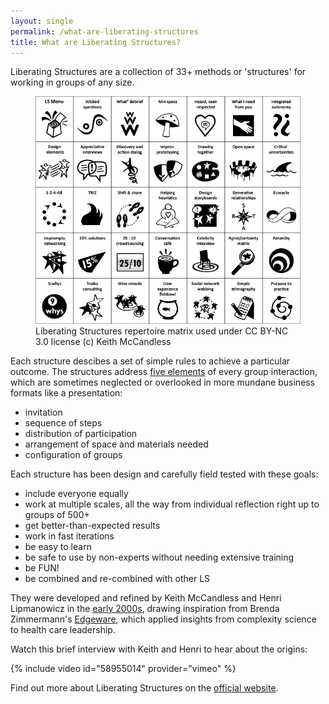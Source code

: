 ```yaml
---
layout: single
permalink: /what-are-liberating-structures
title: What are Liberating Structures?
---
```


Liberating Structures are a collection of 33+ methods or 'structures' for working
in groups of any size.

<figure class="{{ include.class }}">
  <a href="http://www.liberatingstructures.com/ls/">
  	<img src="/assets/images/Matrix.png" alt="Liberating Structures matrix" />
  </a>
  <figcaption>Liberating Structures repertoire matrix used under CC BY-NC 3.0 license (c) Keith McCandless</figcaption>
</figure>

Each structure descibes a set of simple rules to achieve a particular outcome.
The structures address [five elements](http://www.liberatingstructures.com/design-elements/) of every group interaction, which are
sometimes neglected or overlooked in more mundane business formats like a
presentation:

- invitation
- sequence of steps
- distribution of participation 
- arrangement of space and materials needed
- configuration of groups

Each structure has been design and carefully field tested with these goals:

- include everyone equally
- work at multiple scales, all the way from individual reflection right up to groups of 500+
- get better-than-expected results
- work in fast iterations
- be easy to learn
- be safe to use by non-experts without needing extensive training
- be FUN!
- be combined and re-combined with other LS

They were developed and refined by Keith McCandless and Henri Lipmanowicz in the [early 2000s](http://www.liberatingstructures.com/history/), drawing inspiration from Brenda Zimmermann's [Edgeware](https://www.worldcat.org/title/edge-ware-lessons-from-complexity-science-for-health-care-leaders/oclc/230923988), which applied insights from complexity science to health care leadership.

Watch this brief interview with Keith and Henri to hear about the origins:

{% include video id="58955014" provider="vimeo" %}

Find out more about Liberating Structures on the [official website](http://www.liberatingstructures.com).

